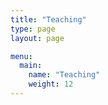 ```yaml
---
title: "Teaching"
type: page
layout: page

menu:
  main:
    name: "Teaching"
    weight: 12
---
```



